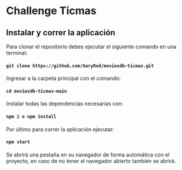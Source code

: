 # Challenge Ticmas

## Instalar y correr la aplicación

Para clonar el repositorio debes ejecutar el siguiente comando en una terminal:

#### `git clone https://github.com/GaryRod/moviesdb-ticmas.git`

Ingresar a la carpeta principal con el comando:

#### `cd moviesdb-ticmas-main`

Instalar todas las dependencias necesarias con:

#### `npm i o npm install`

Por último para correr la aplicación ejecutar:

#### `npm start`

Se abrirá una pestaña en su navegador de forma automática con el proyecto, en caso de no tener el navegador abierto también se abrirá.